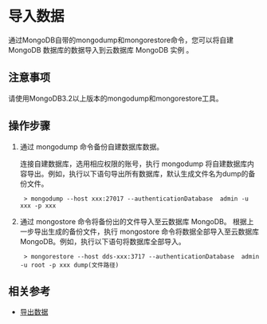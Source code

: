 # 导入数据

通过MongoDB自带的mongodump和mongorestore命令，您可以将自建 MongoDB 数据库的数据导入到云数据库 MongoDB 实例 。

## 注意事项
请使用MongoDB3.2以上版本的mongodump和mongorestore工具。

## 操作步骤
1. 通过 mongodump 命令备份自建数据库数据。

	连接自建数据库，选用相应权限的账号，执行 mongodump 将自建数据库内容导出。例如，执行以下语句导出所有数据库，默认生成文件名为dump的备份文件。

	    > mongodump --host xxx:27017 --authenticationDatabase  admin -u xxx -p xxx

2. 通过 mongostore 命令将备份出的文件导入至云数据库 MongoDB。
	根据上一步导出生成的备份文件，执行 mongostore 命令将数据全部导入至云数据库MongoDB。例如，执行以下语句将数据库全部导入。

	    > mongorestore --host dds-xxx:3717 --authenticationDatabase  admin -u root -p xxx dump(文件路径)


## 相关参考 
- [导出数据](Export-Data.md)

